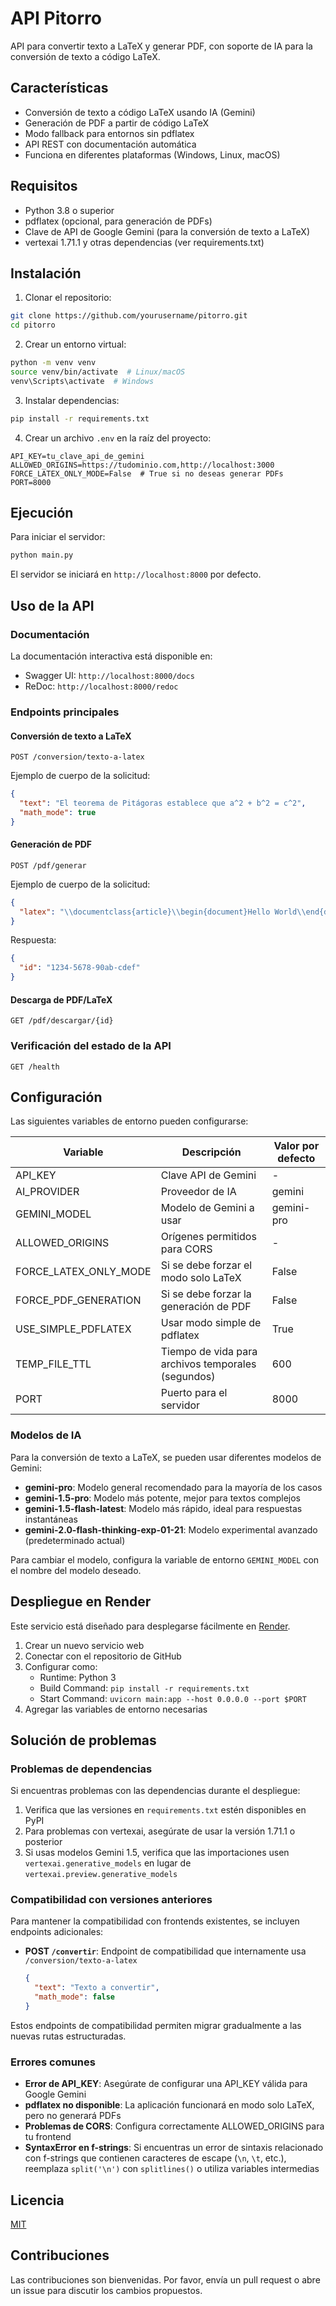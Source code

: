 # API Pitorro

API para convertir texto a LaTeX y generar PDF, con soporte de IA para la conversión de texto a código LaTeX.

## Características

- Conversión de texto a código LaTeX usando IA (Gemini)
- Generación de PDF a partir de código LaTeX
- Modo fallback para entornos sin pdflatex
- API REST con documentación automática
- Funciona en diferentes plataformas (Windows, Linux, macOS)

## Requisitos

- Python 3.8 o superior
- pdflatex (opcional, para generación de PDFs)
- Clave de API de Google Gemini (para la conversión de texto a LaTeX)
- vertexai 1.71.1 y otras dependencias (ver requirements.txt)

## Instalación

1. Clonar el repositorio:

```bash
git clone https://github.com/yourusername/pitorro.git
cd pitorro
```

2. Crear un entorno virtual:

```bash
python -m venv venv
source venv/bin/activate  # Linux/macOS
venv\Scripts\activate  # Windows
```

3. Instalar dependencias:

```bash
pip install -r requirements.txt
```

4. Crear un archivo `.env` en la raíz del proyecto:

```
API_KEY=tu_clave_api_de_gemini
ALLOWED_ORIGINS=https://tudominio.com,http://localhost:3000
FORCE_LATEX_ONLY_MODE=False  # True si no deseas generar PDFs
PORT=8000
```

## Ejecución

Para iniciar el servidor:

```bash
python main.py
```

El servidor se iniciará en `http://localhost:8000` por defecto.

## Uso de la API

### Documentación

La documentación interactiva está disponible en:

- Swagger UI: `http://localhost:8000/docs`
- ReDoc: `http://localhost:8000/redoc`

### Endpoints principales

#### Conversión de texto a LaTeX

```
POST /conversion/texto-a-latex
```

Ejemplo de cuerpo de la solicitud:
```json
{
  "text": "El teorema de Pitágoras establece que a^2 + b^2 = c^2",
  "math_mode": true
}
```

#### Generación de PDF

```
POST /pdf/generar
```

Ejemplo de cuerpo de la solicitud:
```json
{
  "latex": "\\documentclass{article}\\begin{document}Hello World\\end{document}"
}
```

Respuesta:
```json
{
  "id": "1234-5678-90ab-cdef"
}
```

#### Descarga de PDF/LaTeX

```
GET /pdf/descargar/{id}
```

### Verificación del estado de la API

```
GET /health
```

## Configuración

Las siguientes variables de entorno pueden configurarse:

| Variable | Descripción | Valor por defecto |
|----------|-------------|-------------------|
| API_KEY | Clave API de Gemini | - |
| AI_PROVIDER | Proveedor de IA | gemini |
| GEMINI_MODEL | Modelo de Gemini a usar | gemini-pro |
| ALLOWED_ORIGINS | Orígenes permitidos para CORS | - |
| FORCE_LATEX_ONLY_MODE | Si se debe forzar el modo solo LaTeX | False |
| FORCE_PDF_GENERATION | Si se debe forzar la generación de PDF | False |
| USE_SIMPLE_PDFLATEX | Usar modo simple de pdflatex | True |
| TEMP_FILE_TTL | Tiempo de vida para archivos temporales (segundos) | 600 |
| PORT | Puerto para el servidor | 8000 |

### Modelos de IA

Para la conversión de texto a LaTeX, se pueden usar diferentes modelos de Gemini:

- **gemini-pro**: Modelo general recomendado para la mayoría de los casos
- **gemini-1.5-pro**: Modelo más potente, mejor para textos complejos
- **gemini-1.5-flash-latest**: Modelo más rápido, ideal para respuestas instantáneas
- **gemini-2.0-flash-thinking-exp-01-21**: Modelo experimental avanzado (predeterminado actual)

Para cambiar el modelo, configura la variable de entorno `GEMINI_MODEL` con el nombre del modelo deseado.

## Despliegue en Render

Este servicio está diseñado para desplegarse fácilmente en [Render](https://render.com).

1. Crear un nuevo servicio web
2. Conectar con el repositorio de GitHub
3. Configurar como:
   - Runtime: Python 3
   - Build Command: `pip install -r requirements.txt`
   - Start Command: `uvicorn main:app --host 0.0.0.0 --port $PORT`
4. Agregar las variables de entorno necesarias

## Solución de problemas

### Problemas de dependencias

Si encuentras problemas con las dependencias durante el despliegue:

1. Verifica que las versiones en `requirements.txt` estén disponibles en PyPI
2. Para problemas con vertexai, asegúrate de usar la versión 1.71.1 o posterior
3. Si usas modelos Gemini 1.5, verifica que las importaciones usen `vertexai.generative_models` en lugar de `vertexai.preview.generative_models`

### Compatibilidad con versiones anteriores

Para mantener la compatibilidad con frontends existentes, se incluyen endpoints adicionales:

- **POST `/convertir`**: Endpoint de compatibilidad que internamente usa `/conversion/texto-a-latex`
  ```json
  {
    "text": "Texto a convertir",
    "math_mode": false
  }
  ```

Estos endpoints de compatibilidad permiten migrar gradualmente a las nuevas rutas estructuradas.

### Errores comunes

- **Error de API_KEY**: Asegúrate de configurar una API_KEY válida para Google Gemini
- **pdflatex no disponible**: La aplicación funcionará en modo solo LaTeX, pero no generará PDFs
- **Problemas de CORS**: Configura correctamente ALLOWED_ORIGINS para tu frontend
- **SyntaxError en f-strings**: Si encuentras un error de sintaxis relacionado con f-strings que contienen caracteres de escape (`\n`, `\t`, etc.), reemplaza `split('\n')` con `splitlines()` o utiliza variables intermedias

## Licencia

[MIT](LICENSE)

## Contribuciones

Las contribuciones son bienvenidas. Por favor, envía un pull request o abre un issue para discutir los cambios propuestos. 